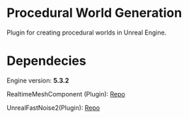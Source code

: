 # Procedural World Generation
Plugin for creating procedural worlds in Unreal Engine.

# Dependecies
Engine version: **5.3.2**

RealtimeMeshComponent (Plugin): [Repo](https://github.com/ArtemIyX/FastNoiseUnreal)

UnrealFastNoise2(Plugin): [Repo](https://github.com/ArtemIyX/RealtimeMeshUnreal)
